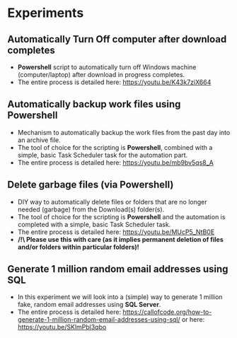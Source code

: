 # Experiments

<h2>Automatically Turn Off computer after download completes</h2>

* <b>Powershell</b> script to automatically turn off Windows machine (computer/laptop) after download in progress completes.
* The entire process is detailed here: https://youtu.be/K43k7ziX664

<h2>Automatically backup work files using Powershell</h2>

* Mechanism to automatically backup the work files from the past day into an archive file. 
* The tool of choice for the scripting is <b>Powershell</b>, combined with a simple, basic Task Scheduler task for the automation part.
* The entire process is detailed here: https://youtu.be/mb9bv5qs8_A 

<h2>Delete garbage files (via Powershell)</h2>

* DIY way to automatically delete files or folders that are no longer needed (garbage) from the Download(s) folder(s).
* The tool of choice for the scripting is <b>Powershell</b> and the automation is completed with a simple, basic Task Scheduler task.
* The entire process is detailed here: https://youtu.be/MUcP5_NtB0E
* <b>/!\ Please use this with care (as it implies permanent deletion of files and/or folders within particular folders)!</b>

<h2>Generate 1 million random email addresses using SQL</h2>

* In this experiment we will look into a (simple) way to generate 1 million fake, random email addresses using <b>SQL Server</b>.
* The entire process is detailed here: https://callofcode.org/how-to-generate-1-million-random-email-addresses-using-sql/ or here: https://youtu.be/SKlmPbl3qbo
